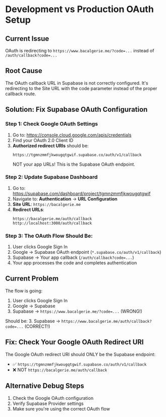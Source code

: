 # Development vs Production OAuth Setup

## Current Issue
OAuth is redirecting to `https://www.bacalgerie.me/?code=...` instead of `/auth/callback?code=...`

## Root Cause
The OAuth callback URL in Supabase is not correctly configured. It's redirecting to the Site URL with the code parameter instead of the proper callback route.

## Solution: Fix Supabase OAuth Configuration

### Step 1: Check Google OAuth Settings
1. Go to: https://console.cloud.google.com/apis/credentials
2. Find your OAuth 2.0 Client ID
3. **Authorized redirect URIs** should be:
   ```
   https://tgmnzmmfjkwougqtgwif.supabase.co/auth/v1/callback
   ```
   NOT your app URLs! This is the Supabase OAuth endpoint.

### Step 2: Update Supabase Dashboard
1. Go to: https://supabase.com/dashboard/project/tgmnzmmfjkwougqtgwif
2. Navigate to: **Authentication** → **URL Configuration**
3. **Site URL**: `https://bacalgerie.me`
4. **Redirect URLs**: 
   ```
   https://bacalgerie.me/auth/callback
   http://localhost:3000/auth/callback
   ```

### Step 3: The OAuth Flow Should Be:
1. User clicks Google Sign In
2. Google → Supabase OAuth endpoint (`*.supabase.co/auth/v1/callback`)
3. Supabase → Your app callback (`/auth/callback?code=...`)
4. Your app processes the code and completes authentication

## Current Problem
The flow is going:
1. User clicks Google Sign In
2. Google → Supabase
3. Supabase → `https://www.bacalgerie.me/?code=...` (WRONG!)

Should be:
3. Supabase → `https://www.bacalgerie.me/auth/callback?code=...` (CORRECT!)

## Fix: Check Your Google OAuth Redirect URI
The Google OAuth redirect URI should ONLY be the Supabase endpoint:
- ✅ `https://tgmnzmmfjkwougqtgwif.supabase.co/auth/v1/callback`
- ❌ NOT `https://bacalgerie.me/auth/callback`

## Alternative Debug Steps
1. Check the Google OAuth configuration
2. Verify Supabase Provider settings
3. Make sure you're using the correct OAuth flow

